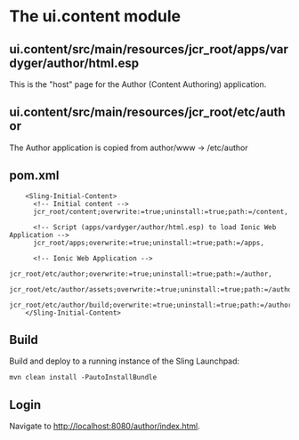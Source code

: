# The ui.content module

## ui.content/src/main/resources/jcr_root/apps/vardyger/author/html.esp
This is the "host" page for the Author (Content Authoring) application.

## ui.content/src/main/resources/jcr_root/etc/author
The Author application is copied from author/www -> /etc/author

## pom.xml

```
    <Sling-Initial-Content>           
      <!-- Initial content -->
      jcr_root/content;overwrite:=true;uninstall:=true;path:=/content,
                          
      <!-- Script (apps/vardyger/author/html.esp) to load Ionic Web Application -->
      jcr_root/apps;overwrite:=true;uninstall:=true;path:=/apps,
                          
      <!-- Ionic Web Application -->
      jcr_root/etc/author;overwrite:=true;uninstall:=true;path:=/author,
      jcr_root/etc/author/assets;overwrite:=true;uninstall:=true;path:=/author/assets,
      jcr_root/etc/author/build;overwrite:=true;uninstall:=true;path:=/author/build                    
    </Sling-Initial-Content>
```


## Build

Build and deploy to a running instance of the Sling Launchpad:

    mvn clean install -PautoInstallBundle

## Login

Navigate to [http://localhost:8080/author/index.html](http://localhost:8080/author/index.html).
